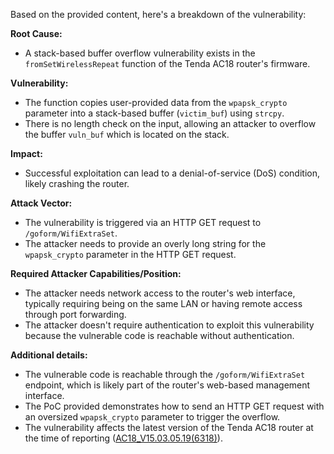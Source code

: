 Based on the provided content, here's a breakdown of the vulnerability:

**Root Cause:**
- A stack-based buffer overflow vulnerability exists in the `fromSetWirelessRepeat` function of the Tenda AC18 router's firmware.

**Vulnerability:**
- The function copies user-provided data from the `wpapsk_crypto` parameter into a stack-based buffer (`victim_buf`) using `strcpy`.
- There is no length check on the input, allowing an attacker to overflow the buffer `vuln_buf` which is located on the stack.

**Impact:**
- Successful exploitation can lead to a denial-of-service (DoS) condition, likely crashing the router.

**Attack Vector:**
- The vulnerability is triggered via an HTTP GET request to `/goform/WifiExtraSet`.
- The attacker needs to provide an overly long string for the `wpapsk_crypto` parameter in the HTTP GET request.

**Required Attacker Capabilities/Position:**
- The attacker needs network access to the router's web interface, typically requiring being on the same LAN or having remote access through port forwarding.
- The attacker doesn't require authentication to exploit this vulnerability because the vulnerable code is reachable without authentication.

**Additional details:**
- The vulnerable code is reachable through the `/goform/WifiExtraSet` endpoint, which is likely part of the router's web-based management interface.
- The PoC provided demonstrates how to send an HTTP GET request with an oversized `wpapsk_crypto` parameter to trigger the overflow.
- The vulnerability affects the latest version of the Tenda AC18 router at the time of reporting ([AC18\_V15.03.05.19(6318)](https://www.tenda.com.cn/download/detail-2683.html)).